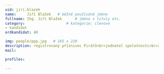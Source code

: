 ```yaml
---
uid: jiri.blazek
name:     Jiří Blažek  	# běžně používáné jméno
fullname: Ihg. Jiří Blažek  	# jméno s tituly etc.
category:                   # kategorie: clenove
- kandidat
ordkandidat: 40

img: people/ppp.jpg   # 165 x 220
description: registrovaný příznivec Pirátů<br>jednatel společnosti<br>Zlín # kratký popis, max 160 znaků
mail:

profiles:
  
---
```

